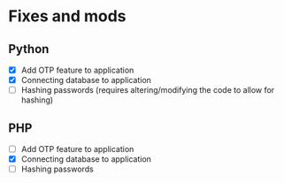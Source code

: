 # Fixes and mods
## Python
- [x] Add OTP feature to application
- [x] Connecting database to application
- [ ] Hashing passwords (requires altering/modifying the code to allow for hashing)

## PHP
- [ ] Add OTP feature to application
- [x] Connecting database to application
- [ ] Hashing passwords
